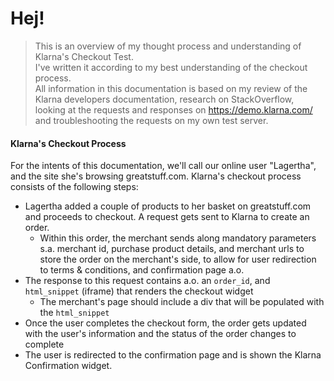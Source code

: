 # Hej!


> This is an overview of my thought process and understanding of Klarna's Checkout Test. </br> I've written it according to my best understanding of the checkout process. </br> All information in this documentation is based on my review of the Klarna developers documentation, research on StackOverflow, looking at the requests and responses on https://demo.klarna.com/ and troubleshooting the requests on my own test server.


#### Klarna's Checkout Process
For the intents of this documentation, we'll call our online user "Lagertha", and the site she's browsing greatstuff.com. Klarna's checkout process consists of the following steps:
* Lagertha added a couple of products to her basket on greatstuff.com and proceeds to checkout. A request gets sent to Klarna to create an order.
	* Within this order, the merchant sends along mandatory parameters s.a. merchant id, purchase product details, and merchant urls to store the order on the merchant's side, to allow for user redirection to terms & conditions, and confirmation page a.o.
* The response to this request contains a.o. an ```order_id```, and ```html_snippet``` (iframe) that renders the checkout widget
	* The merchant's page should include a div that will be populated with the ```html_snippet```
* Once the user completes the checkout form, the order gets updated with the user's information and the status of the order changes to complete
* The user is redirected to the confirmation page and is shown the Klarna Confirmation widget.

